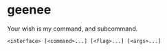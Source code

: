 # geenee

Your wish is my command, and subcommand.

`<interface> [<command>...] [<flag>...] [<args>...]`
